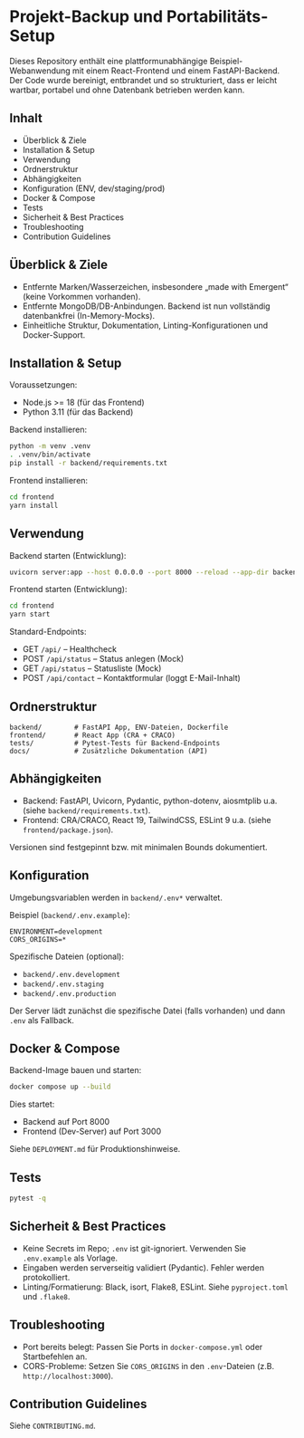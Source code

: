 # Projekt-Backup und Portabilitäts-Setup

Dieses Repository enthält eine plattformunabhängige Beispiel-Webanwendung mit einem React-Frontend und einem FastAPI-Backend. Der Code wurde bereinigt, entbrandet und so strukturiert, dass er leicht wartbar, portabel und ohne Datenbank betrieben werden kann.

## Inhalt
- Überblick & Ziele
- Installation & Setup
- Verwendung
- Ordnerstruktur
- Abhängigkeiten
- Konfiguration (ENV, dev/staging/prod)
- Docker & Compose
- Tests
- Sicherheit & Best Practices
- Troubleshooting
- Contribution Guidelines

## Überblick & Ziele
- Entfernte Marken/Wasserzeichen, insbesondere „made with Emergent“ (keine Vorkommen vorhanden).
- Entfernte MongoDB/DB-Anbindungen. Backend ist nun vollständig datenbankfrei (In-Memory-Mocks).
- Einheitliche Struktur, Dokumentation, Linting-Konfigurationen und Docker-Support.

## Installation & Setup

Voraussetzungen:
- Node.js >= 18 (für das Frontend)
- Python 3.11 (für das Backend)

Backend installieren:
```bash
python -m venv .venv
. .venv/bin/activate
pip install -r backend/requirements.txt
```

Frontend installieren:
```bash
cd frontend
yarn install
```

## Verwendung

Backend starten (Entwicklung):
```bash
uvicorn server:app --host 0.0.0.0 --port 8000 --reload --app-dir backend
```

Frontend starten (Entwicklung):
```bash
cd frontend
yarn start
```

Standard-Endpoints:
- GET `/api/` – Healthcheck
- POST `/api/status` – Status anlegen (Mock)
- GET `/api/status` – Statusliste (Mock)
- POST `/api/contact` – Kontaktformular (loggt E-Mail-Inhalt)

## Ordnerstruktur
```
backend/        # FastAPI App, ENV-Dateien, Dockerfile
frontend/       # React App (CRA + CRACO)
tests/          # Pytest-Tests für Backend-Endpoints
docs/           # Zusätzliche Dokumentation (API)
```

## Abhängigkeiten
- Backend: FastAPI, Uvicorn, Pydantic, python-dotenv, aiosmtplib u.a. (siehe `backend/requirements.txt`).
- Frontend: CRA/CRACO, React 19, TailwindCSS, ESLint 9 u.a. (siehe `frontend/package.json`).

Versionen sind festgepinnt bzw. mit minimalen Bounds dokumentiert.

## Konfiguration
Umgebungsvariablen werden in `backend/.env*` verwaltet.

Beispiel (`backend/.env.example`):
```
ENVIRONMENT=development
CORS_ORIGINS=*
```

Spezifische Dateien (optional):
- `backend/.env.development`
- `backend/.env.staging`
- `backend/.env.production`

Der Server lädt zunächst die spezifische Datei (falls vorhanden) und dann `.env` als Fallback.

## Docker & Compose

Backend-Image bauen und starten:
```bash
docker compose up --build
```

Dies startet:
- Backend auf Port 8000
- Frontend (Dev-Server) auf Port 3000

Siehe `DEPLOYMENT.md` für Produktionshinweise.

## Tests
```bash
pytest -q
```

## Sicherheit & Best Practices
- Keine Secrets im Repo; `.env` ist git-ignoriert. Verwenden Sie `.env.example` als Vorlage.
- Eingaben werden serverseitig validiert (Pydantic). Fehler werden protokolliert.
- Linting/Formatierung: Black, isort, Flake8, ESLint. Siehe `pyproject.toml` und `.flake8`.

## Troubleshooting
- Port bereits belegt: Passen Sie Ports in `docker-compose.yml` oder Startbefehlen an.
- CORS-Probleme: Setzen Sie `CORS_ORIGINS` in den `.env`-Dateien (z.B. `http://localhost:3000`).

## Contribution Guidelines
Siehe `CONTRIBUTING.md`.
